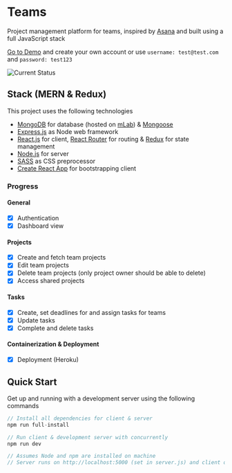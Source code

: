 # Teams

Project management platform for teams, inspired by [Asana](https://asana.com/) and built using a full JavaScript stack

[Go to Demo](https://protected-eyrie-72642.herokuapp.com/) and create your own account or use `username: test@test.com` and `password: test123`

![Current Status](http://g.recordit.co/yx3oC8wmK3.gif)

## Stack (MERN & Redux)

This project uses the following technologies

- [MongoDB](https://www.mongodb.com/) for database (hosted on [mLab](https://mlab.com/)) & [Mongoose](https://mongoosejs.com/)
- [Express.js](http://expressjs.com/) as Node web framework
- [React.js](https://reactjs.org) for client, [React Router](https://reacttraining.com/react-router/) for routing & [Redux](https://redux.js.org/basics/usagewithreact) for state management
- [Node.js](https://nodejs.org/en/) for server
- [SASS](https://sass-lang.com/) as CSS preprocessor
- [Create React App](https://github.com/facebook/create-react-app) for bootstrapping client

### Progress

#### General

- [x] Authentication
- [x] Dashboard view

#### Projects

- [x] Create and fetch team projects
- [x] Edit team projects
- [x] Delete team projects (only project owner should be able to delete)
- [x] Access shared projects

#### Tasks

- [x] Create, set deadlines for and assign tasks for teams
- [x] Update tasks
- [x] Complete and delete tasks

#### Containerization & Deployment

- [x] Deployment (Heroku)

## Quick Start

Get up and running with a development server using the following commands

```javascript
// Install all dependencies for client & server
npm run full-install

// Run client & development server with concurrently
npm run dev

// Assumes Node and npm are installed on machine
// Server runs on http://localhost:5000 (set in server.js) and client on http://localhost:3000 (default for Create React App)
```
